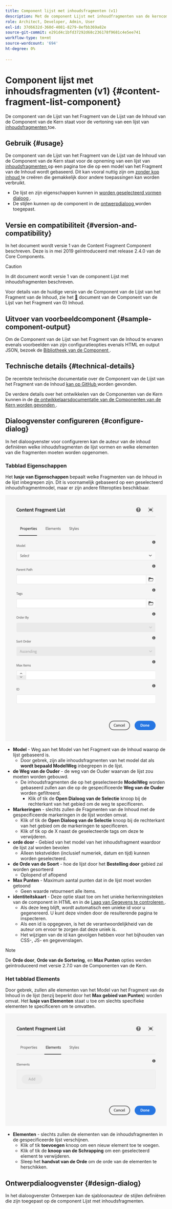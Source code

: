 ```yaml
---
title: Component lijst met inhoudsfragmenten (v1)
description: Met de component Lijst met inhoudfragmenten van de kerncomponent kunt u een lijst met inhoudsfragmenten weergeven.
role: Architect, Developer, Admin, User
exl-id: 37d6632d-360d-4081-8279-8efbb369a82e
source-git-commit: e291d4c1bfd37292d68c236178f9681c4e5ee741
workflow-type: tm+mt
source-wordcount: '694'
ht-degree: 0%

---
```


# Component lijst met inhoudsfragmenten (v1) {#content-fragment-list-component}

De component van de Lijst van het Fragment van de Lijst van de Inhoud van de Component van de Kern staat voor de vertoning van een lijst van [ inhoudsfragmenten ](https://experienceleague.adobe.com/docs/experience-manager-cloud-service/assets/content-fragments/content-fragments.html?lang=nl-NL) toe.

## Gebruik {#usage}

De component van de Lijst van het Fragment van de Lijst van de Inhoud van de Component van de Kern staat voor de opneming van een lijst van [ inhoudsfragmenten ](https://experienceleague.adobe.com/docs/experience-manager-cloud-service/assets/content-fragments/content-fragments.html?lang=nl-NL) op een pagina toe die op een model van het Fragment van de Inhoud wordt gebaseerd. Dit kan vooral nuttig zijn om [ zonder kop inhoud ](https://helpx.adobe.com/nl/experience-manager/6-5/sites/developing/user-guide.html?topic=/experience-manager/6-5/sites/developing/morehelp/headless.ug.js) te creëren die gemakkelijk door andere toepassingen kan worden verbruikt.

* De lijst en zijn eigenschappen kunnen in [ worden geselecteerd vormen dialoog ](#configure-dialog).
* De stijlen kunnen op de component in de [ ontwerpdialoog ](#design-dialog) worden toegepast.

## Versie en compatibiliteit {#version-and-compatibility}

In het document wordt versie 1 van de Content Fragment Component beschreven. Deze is in mei 2019 geïntroduceerd met release 2.4.0 van de Core Components.

>[!CAUTION]
>
>In dit document wordt versie 1 van de component Lijst met inhoudsfragmenten beschreven.
>
>Voor details van de huidige versie van de Component van de Lijst van het Fragment van de Inhoud, zie het [&#128279;](/help/components/content-fragment-list.md) document van de Component van de Lijst van het Fragment van 0&rbrace; Inhoud.

## Uitvoer van voorbeeldcomponent {#sample-component-output}

Om de Component van de Lijst van het Fragment van de Inhoud te ervaren evenals voorbeelden van zijn configuratieopties evenals HTML en output JSON, bezoek de [ Bibliotheek van de Component ](https://adobe.com/go/aem_cmp_library_cflist).

## Technische details {#technical-details}

De recentste technische documentatie over de Component van de Lijst van het Fragment van de Inhoud [ kan op GitHub ](https://adobe.com/go/aem_cmp_tech_cflist_v1) worden gevonden.

De verdere details over het ontwikkelen van de Componenten van de Kern kunnen in de [ de ontwikkelaarsdocumentatie van de Componenten van de Kern worden gevonden ](/help/developing/overview.md).

## Dialoogvenster configureren {#configure-dialog}

In het dialoogvenster voor configureren kan de auteur van de inhoud definiëren welke inhoudsfragmenten de lijst vormen en welke elementen van die fragmenten moeten worden opgenomen.

### Tabblad Eigenschappen

Het **lusje van Eigenschappen** bepaalt welke Fragmenten van de Inhoud in de lijst inbegrepen zijn. Dit is voornamelijk gebaseerd op een geselecteerd inhoudsfragmentmodel, maar er zijn andere filteropties beschikbaar.

![ het lusje van Eigenschappen van uitgeeft dialoog van de Component van de Lijst van het Fragment van de Inhoud ](/help/assets/content-fragment-list-properties.png)

* **Model** - Weg aan het Model van het Fragment van de Inhoud waarop de lijst gebaseerd is.
   * Door gebrek, zijn alle inhoudsfragmenten van het model dat als **wordt bepaald ModelWeg** inbegrepen in de lijst.
* **de Weg van de Ouder** - de weg van de Ouder waarvan de lijst zou moeten worden gebouwd.
   * De inhoudsfragmenten die op het geselecteerde **ModelWeg** worden gebaseerd zullen aan die op de gespecificeerde **Weg van de Ouder** worden gefiltreerd.
      * Klik of tik de **Open Dialoog van de Selectie** knoop bij de rechterkant van het gebied om de weg te specificeren.
* **Markeringen** - slechts zullen de Fragmenten van de Inhoud met de gespecificeerde markeringen in de lijst worden omvat.
   * Klik of tik de **Open Dialoog van de Selectie** knoop bij de rechterkant van het gebied om de markeringen te specificeren.
   * Klik of tik op de X naast de geselecteerde tags om deze te verwijderen.
* **orde door** - Gebied van het model van het inhoudsfragment waardoor de lijst zal worden bevolen
   * Alleen tekstvelden (inclusief numeriek, datum en tijd) kunnen worden geselecteerd.
* **de Orde van de Soort** - hoe de lijst door het **Bestelling door** gebied zal worden gesorteerd
   * Oplopend of aflopend
* **Max Punten** - Maximum aantal punten dat in de lijst moet worden getoond
   * Geen waarde retourneert alle items.
* **identiteitskaart** - Deze optie staat toe om het unieke herkenningsteken van de component in HTML en in de [ Laag van Gegevens te controleren ](/help/developing/data-layer/overview.md).
   * Als deze leeg blijft, wordt automatisch een unieke id voor u gegenereerd. U kunt deze vinden door de resulterende pagina te inspecteren.
   * Als een id is opgegeven, is het de verantwoordelijkheid van de auteur om ervoor te zorgen dat deze uniek is.
   * Het wijzigen van de id kan gevolgen hebben voor het bijhouden van CSS-, JS- en gegevenslagen.

>[!NOTE]
>De **Orde door**, **Orde van de Sortering**, en **Max Punten** opties werden geïntroduceerd met versie 2.7.0 van de Componenten van de Kern.

### Het tabblad Elements

Door gebrek, zullen alle elementen van het Model van het Fragment van de Inhoud in de lijst (tenzij beperkt door het **Max gebied van Punten**) worden omvat. Het **lusje van Elementen** staat u toe om slechts specifieke elementen te specificeren om te omvatten.

![ Elementen lusje van uitgeeft dialoog van de Component van de Lijst van het Fragment van de Inhoud ](/help/assets/content-fragment-list-elements.png)

* **Elementen** - slechts zullen de elementen van de inhoudsfragmenten in de gespecificeerde lijst verschijnen.
   * Klik of tik **toevoegen** knoop om een nieuw element toe te voegen.
   * Klik of tik de **knoop van de Schrapping** om een geselecteerd element te verwijderen.
   * Sleep het **handvat van de Orde** om de orde van de elementen te herschikken.

## Ontwerpdialoogvenster {#design-dialog}

In het dialoogvenster Ontwerpen kan de sjabloonauteur de stijlen definiëren die zijn toegepast op de component Lijst met inhoudsfragmenten.

